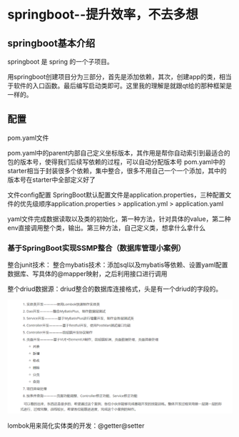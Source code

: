 # springboot--提升效率，不去多想

## springboot基本介绍

springboot 是 spring 的一个子项目。

用springboot创建项目分为三部分，首先是添加依赖，其次，创建app的类，相当于软件的入口函数。最后编写启动类即可。这里我的理解是就跟qt给的那种框架是一样的。

## 配置

pom.yaml文件

pom.yaml中的parent内部自己定义坐标版本，其作用是帮你自动索引到最适合的包的版本号，使得我们后续写依赖的过程，可以自动分配版本号
pom.yaml中的starter相当于封装很多个依赖，集中整合，很多不用自己一个一个添加，其中的版本号在starter中全部定义好了

文件config配置
SpringBoot默认配置文件是application.properties，三种配置文件的优先级顺序application.properties  >  application.yml  >  application.yaml

yaml文件完成数据读取以及类的初始化，第一种方法，针对具体的value，第二种env直接调用整个类，输出。第三种方法，自己定义类，想拿什么拿什么

### 基于SpringBoot实现SSMP整合（数据库管理小案例）

整合junit技术：
整合mybatis技术：添加sql以及mybatis等依赖、设置yaml配置数据库、写具体的@mapper映射，之后利用接口进行调用

整个driud数据源：driud整合的数据库连接格式，头是有一个driud的字段的。

![Alt text](image.png)

lombok用来简化实体类的开发：@getter@setter